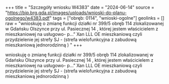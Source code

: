 +++
title = "Szczegóły wniosku W4383"
date = "2024-06-14"
source = "https://bip.brg.gda.pl/images/uploads/wnioski-do-planu-ogolnego/w4383.pdf"
tags = ["obręb: 0114", "wnioski-ogolne"]
geolinks = []
raw = "wnioskuję o zmianę funkcji działki nr 399/5 obręb 114 zlokalizowanej w Gdańsku Olszynce przy ul. Pasiecznej 14 , której jestem właścicielem z mieszkaniowej na usługowo- p...” Xan  LLL OE mieszkaniową czyli przydzielenie jej strefy SJ - (strefa wielofunkcyjna z zabudową mieszkaniową jednorodzinną ) "
+++

wnioskuję o zmianę funkcji działki nr 399/5 obręb 114 zlokalizowanej w Gdańsku
Olszynce przy ul. Pasiecznej 14 , której jestem właścicielem z mieszkaniowej na usługowo-
p...” Xan
 LLL OE
mieszkaniową czyli przydzielenie jej strefy SJ - (strefa wielofunkcyjna z zabudową
mieszkaniową jednorodzinną )



